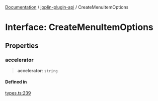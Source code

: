 [Documentation](../../packages.md) / [joplin-plugin-api](../index.md) / CreateMenuItemOptions

# Interface: CreateMenuItemOptions

## Properties

### accelerator

> **accelerator**: `string`

#### Defined in

[types.ts:239](https://github.com/rxliuli/joplin-utils/blob/485409801cf7c952cfefe9e29020115fe6abec36/packages/joplin-plugin-api/src/types.ts#L239)
